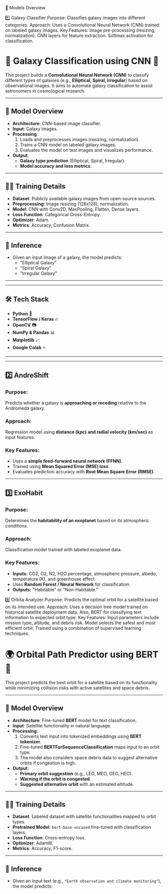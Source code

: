 📂 Models Overview


1️⃣ Galaxy Classifier
Purpose: Classifies galaxy images into different categories.
Approach: Uses a Convolutional Neural Network (CNN) trained on labeled galaxy images.
Key Features:
Image pre-processing (resizing, normalization).
CNN layers for feature extraction.
Softmax activation for classification.

# 🌌 Galaxy Classification using CNN 🚀  

This project builds a **Convolutional Neural Network (CNN)** to classify different types of galaxies (e.g., **Elliptical, Spiral, Irregular**) based on observational images. It aims to automate galaxy classification to assist astronomers in cosmological research.  

---

## 📜 **Model Overview**  
- **Architecture**: CNN-based image classifier.  
- **Input**: Galaxy images.  
- **Processing**:  
  1. Loads and preprocesses images (resizing, normalization).  
  2. Trains a CNN model on labeled galaxy images.  
  3. Evaluates the model on test images and visualizes performance.  
- **Output**:  
  - **Galaxy type prediction** (Elliptical, Spiral, Irregular).  
  - **Model accuracy and loss metrics**.  
  
---

## 🏋️‍♂️ **Training Details**  
- **Dataset**: Publicly available galaxy images from open-source sources.  
- **Preprocessing**: Image resizing (128x128), normalization.  
- **Model**: CNN with Conv2D, MaxPooling, Flatten, Dense layers.  
- **Loss Function**: Categorical Cross-Entropy.  
- **Optimizer**: Adam.  
- **Metrics**: Accuracy, Confusion Matrix.  
  
---

## 🚀 **Inference**  
- Given an input image of a galaxy, the model predicts:  
  - "Elliptical Galaxy"  
  - "Spiral Galaxy"  
  - "Irregular Galaxy"  

---

  

---

## 🛠 **Tech Stack**  
- **Python** 🐍  
- **TensorFlow / Keras** 🔥  
- **OpenCV** 📷  
- **NumPy & Pandas** 📊  
- **Matplotlib** 📈  
- **Google Colab** ⚡  
  
---
















---

## 2️⃣ **AndreShift**  
### **Purpose:**  
Predicts whether a galaxy is **approaching or receding** relative to the Andromeda galaxy.  

### **Approach:**  
Regression model using **distance (kpc) and radial velocity (km/sec)** as input features.  

### **Key Features:**  
- Uses a **simple feed-forward neural network (FFNN)**.  
- Trained using **Mean Squared Error (MSE) loss**.  
- Evaluates prediction accuracy with **Root Mean Square Error (RMSE)**.  

---

## 3️⃣ **ExoHabit**  
### **Purpose:**  
Determines the **habitability of an exoplanet** based on its atmospheric conditions.  

### **Approach:**  
Classification model trained with labeled exoplanet data.  

### **Key Features:**  
- **Inputs:** CO2, O2, N2, H2O percentage, atmospheric pressure, albedo, temperature (K), and greenhouse effect.  
- Uses **Random Forest / Neural Network** for classification.  
- **Outputs:** "Habitable" or "Non-Habitable."




4️⃣ Orbita Analyzer
Purpose: Predicts the optimal orbit for a satellite based on its intended use.
Approach: Uses a decision tree model trained on historical satellite deployment data. Also, BERT for classifying text information to expected orbit type.
Key Features:
Input parameters include mission type, altitude, and debris risk.
Model selects the safest and most efficient orbit.
Trained using a combination of supervised learning techniques.
# 🌍 Orbital Path Predictor using BERT 🚀  

This project predicts the best orbit for a satellite based on its functionality while minimizing collision risks with active satellites and space debris.  

---

## 📜 **Model Overview**  
- **Architecture**: Fine-tuned **BERT** model for text classification.  
- **Input**: Satellite functionality in natural language.  
- **Processing**:  
  1. Converts text input into tokenized embeddings using **BERT tokenizer**.  
  2. Fine-tuned **BERTForSequenceClassification** maps input to an orbit type.  
  3. The model also considers space debris data to suggest alternative orbits if congestion is high.  
- **Output**:  
  - **Primary orbit suggestion** (e.g., LEO, MEO, GEO, HEO).  
  - **Warning if the orbit is congested**.  
  - **Suggested alternative orbit** with an estimated altitude.  

---

## 🏋️‍♂️ **Training Details**  
- **Dataset**: Labeled dataset with satellite functionalities mapped to orbit types.  
- **Pretrained Model**: `bert-base-uncased` fine-tuned with classification layers.  
- **Loss Function**: Cross-entropy loss.  
- **Optimizer**: AdamW.  
- **Metrics**: Accuracy, F1-score.  

---

## 🚀 **Inference**  
- Given an input text (e.g., `"Earth observation and climate monitoring"`), the model predicts:  

